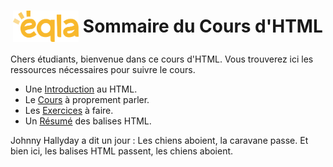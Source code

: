 <h1 style="display: flex; align-items: center; justify-content: center;">
    <img src="Images/Eqla.png" style="height:50px">
    &nbsp;Sommaire du Cours d'HTML
</h1>

Chers étudiants, bienvenue dans ce cours d'HTML. Vous trouverez ici les ressources nécessaires pour suivre le cours.
- Une [Introduction](Introduction.md) au HTML.
- Le [Cours](Cours.md) à proprement parler.
- Les [Exercices](Exercices.md) à faire.
- Un [Résumé](Résumé.md) des balises HTML.

Johnny Hallyday a dit un jour : Les chiens aboient, la caravane passe. Et bien ici, les balises HTML passent, les chiens aboient.